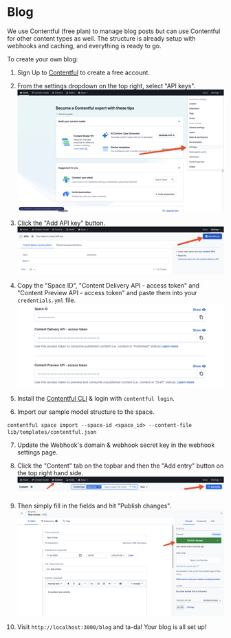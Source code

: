 # Blog

We use Contentful (free plan) to manage blog posts but can use Contentful for other content types as well. The structure is already setup with webhooks and caching, and everything is ready to go.

To create your own blog:

1. Sign Up to [Contentful](https://www.contentful.com/sign-up/) to create a free account.

2. From the settings dropdown on the top right, select "API keys".
   ![API Keys](images/api_keys.png)

3. Click the "Add API key" button.
   ![Add API Key](images/add_api_key.png)

4. Copy the "Space ID", "Content Delivery API - access token" and "Content Preview API - access token" and paste them into your `credentials.yml` file.
   ![Contentful IDs](images/contentful_ids.png)

5. Install the [Contentful CLI](https://www.contentful.com/developers/docs/tutorials/cli/installation/) & login with `contentful login`.

6. Import our sample model structure to the space.

```
contentful space import --space-id <space_id> --content-file lib/templates/contentful.json
```

7. Update the Webhook's domain & webhook secret key in the webhook settings page.

8. Click the "Content" tab on the topbar and then the "Add entry" button on the top right hand side.
   ![Add Entry](images/add_entry.png)

9. Then simply fill in the fields and hit "Publish changes".
   ![Publish Post](images/publish_post.png)

10. Visit `http://localhost:3000/blog` and ta-da! Your blog is all set up!
